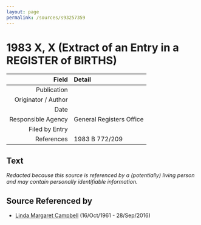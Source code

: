 ```yaml
---
layout: page
permalink: /sources/s93257359
---
```


# 1983 X, X (Extract of an Entry in a REGISTER of BIRTHS)

Field | Detail
---:|:---
Publication | 
Originator / Author | 
Date | 
Responsible Agency | General Registers Office
Filed by Entry | 
References | 1983 B 772/209

## Text

_Redacted because this source is referenced by a (potentially) living person and may contain personally identifiable information._

## Source Referenced by

* [Linda Margaret Campbell](../people/@76650284@-linda-margaret-campbell-b1961-10-16-d2016-9-28.md) (16/Oct/1961 - 28/Sep/2016)
